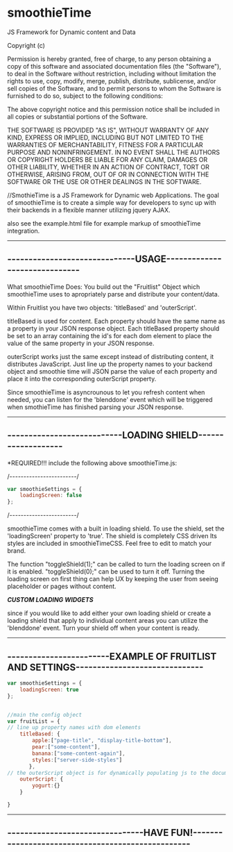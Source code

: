# smoothieTime
JS Framework for Dynamic content and Data

Copyright (c) <year> <copyright holders>

Permission is hereby granted, free of charge, to any person obtaining a copy of this software and associated documentation files (the "Software"), to deal in the Software without restriction, including without limitation the rights to use, copy, modify, merge, publish, distribute, sublicense, and/or sell copies of the Software, and to permit persons to whom the Software is furnished to do so, subject to the following conditions:

The above copyright notice and this permission notice shall be included in all copies or substantial portions of the Software.

THE SOFTWARE IS PROVIDED "AS IS", WITHOUT WARRANTY OF ANY KIND, EXPRESS OR IMPLIED, INCLUDING BUT NOT LIMITED TO THE WARRANTIES OF MERCHANTABILITY, FITNESS FOR A PARTICULAR PURPOSE AND NONINFRINGEMENT. IN NO EVENT SHALL THE AUTHORS OR COPYRIGHT HOLDERS BE LIABLE FOR ANY CLAIM, DAMAGES OR OTHER LIABILITY, WHETHER IN AN ACTION OF CONTRACT, TORT OR OTHERWISE, ARISING FROM, OUT OF OR IN CONNECTION WITH THE SOFTWARE OR THE USE OR OTHER DEALINGS IN THE SOFTWARE.


//SmothieTime is a JS Framework for Dynamic web Applications.  The goal of smoothieTime is to create a simple way for developers to sync up with their backends in a flexible manner utilizing jquery AJAX.

also see the example.html file for example markup of smoothieTime integration.

------------------------------------------------------------------
------------------------------USAGE------------------------------
------------------------------------------------------------------

What smoothieTime Does:  You build out the "Fruitlist" Object which smoothieTime uses to apropriately parse and distribute your content/data.

Within Fruitlist you have two objects: 'titleBased' and 'outerScript'.  

titleBased is used for content.  Each property should have the same name as a property in your JSON response object.  Each titleBased property should be set to an array containing the id's for each dom element to place the value of the same property in your JSON response.  

outerScript works just the same except instead of distributing content, it distributes JavaScript.  Just line up the property names to your backend object and smoothie time will JSON parse the value of each property and place it into the corresponding outerScript property.

Since smoothieTime is asyncrounous to let you refresh content when needed, you can listen for the 'blenddone' event which will be triggered when smothieTime has finished parsing your JSON response.

------------------------------------------------------------------
---------------------------LOADING SHIELD-------------------
------------------------------------------------------------------

*REQUIRED!!! include the following above smoothieTime.js:

/*------------------------*/
```javascript
var smoothieSettings = {
    loadingScreen: false
};
```
/*------------------------*/

smoothieTime comes with a built in loading shield.  To use the shield, set the 'loadingScreen' property to 'true'.  The shield is completely CSS driven Its styles are included in  smoothieTimeCSS.  Feel free to edit to match your brand.

The function "toggleShield(1);" can be called to turn the loading screen on if it is enabled.  "toggleShield(0);" can be used to turn it off.  Turning the loading screen on first thing can help UX by keeping the user from seeing placeholder or pages without content.

*****CUSTOM LOADING WIDGETS*****

since if you would like to add either your own loading shield or create a loading shield that apply to individual content areas you can utilize the 'blenddone' event. Turn your shield off when your content is ready.

------------------------------------------------------------------------------------------
------------------------EXAMPLE OF FRUITLIST AND SETTINGS------------------------------
------------------------------------------------------------------------------------------
```javascript
var smoothieSettings = {
    loadingScreen: true
};


//main the config object
var fruitList = {
// line up property names with dom elements
    titleBased: {
        apple:["page-title", "display-title-bottom"],
        pear:["some-content"],
        banana:["some-content-again"],
        styles:["server-side-styles"]
	   },
// the outerScript object is for dynamically populating js to the document.  These scripts can be accessed by calling "fruitList.outerScript.myScriptName".  replacing myScriptName with the name of your script.
    outerScript: {
        yogurt:{}
    }

}
```
-------------------------------------------------------------------------------------------
--------------------------------HAVE FUN!--------------------------------------------------
-------------------------------------------------------------------------------------------

